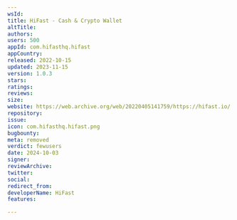 ```yaml
---
wsId: 
title: HiFast - Cash & Crypto Wallet
altTitle: 
authors: 
users: 500
appId: com.hifasthq.hifast
appCountry: 
released: 2022-10-15
updated: 2023-11-15
version: 1.0.3
stars: 
ratings: 
reviews: 
size: 
website: https://web.archive.org/web/20220405141759/https://hifast.io/
repository: 
issue: 
icon: com.hifasthq.hifast.png
bugbounty: 
meta: removed
verdict: fewusers
date: 2024-10-03
signer: 
reviewArchive: 
twitter: 
social: 
redirect_from: 
developerName: HiFast
features: 

---
```


